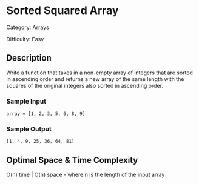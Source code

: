 # Sorted Squared Array

Category: Arrays

Difficulty: Easy

## Description

Write a function that takes in a non-empty array of integers that are sorted
in ascending order and returns a new array of the same length with the squares
of the original integers also sorted in ascending order.


### Sample Input
```
array = [1, 2, 3, 5, 6, 8, 9]
```

### Sample Output
```
[1, 4, 9, 25, 36, 64, 81]
```

## Optimal Space & Time Complexity

O(n) time | O(n) space - where n is the length of the input array
